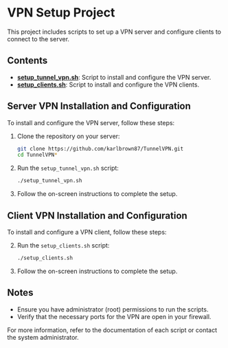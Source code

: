 # VPN Setup Project

This project includes scripts to set up a VPN server and configure clients to connect to the server.

## Contents

- **[setup_tunnel_vpn.sh](setup_tunnel_vpn.sh)**: Script to install and configure the VPN server.
- **[setup_clients.sh](setup_clients.sh)**: Script to install and configure the VPN clients.

## Server VPN Installation and Configuration

To install and configure the VPN server, follow these steps:

1. Clone the repository on your server:
    ```sh
    git clone https://github.com/karlbrown87/TunnelVPN.git
    cd TunnelVPN*
    ```

2. Run the `setup_tunnel_vpn.sh` script:
    ```sh
    ./setup_tunnel_vpn.sh
    ```

3. Follow the on-screen instructions to complete the setup.

## Client VPN Installation and Configuration

To install and configure a VPN client, follow these steps:

2. Run the `setup_clients.sh` script:
    ```sh
    ./setup_clients.sh
    ```

3. Follow the on-screen instructions to complete the setup.

## Notes

- Ensure you have administrator (root) permissions to run the scripts.
- Verify that the necessary ports for the VPN are open in your firewall.

For more information, refer to the documentation of each script or contact the system administrator.
